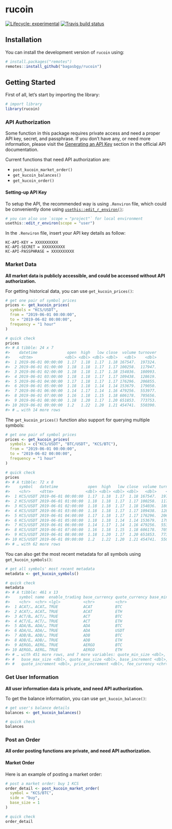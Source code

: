 
# rucoin

<!-- badges: start -->

[![Lifecycle:
experimental](https://img.shields.io/badge/lifecycle-experimental-orange.svg)](https://www.tidyverse.org/lifecycle/#experimental)
[![Travis build
status](https://travis-ci.org/bagasbgy/rucoin.svg?branch=master)](https://travis-ci.org/bagasbgy/rucoin)
<!-- badges: end -->

## Installation

You can install the development version of `rucoin` using:

``` r
# install.packages("remotes")
remotes::install_github("bagasbgy/rucoin")
```

## Getting Started

First of all, let’s start by importing the library:

``` r
# import library
library(rucoin)
```

### API Authorization

Some function in this package requires private access and need a proper
API key, secret, and passphrase. If you don’t have any, or need more
information, please visit the [Generating an API
Key](https://docs.kucoin.com/#generating-an-api-key) section in the
official API documentation.

Current functions that need API authorization are:

  - `post_kucoin_market_order()`
  - `get_kucoin_balances()`
  - `get_kucoin_order()`

#### Setting-up API Key

To setup the API, the recommended way is using `.Renviron` file, which
could be conveniently done using
[`usethis::edit_r_environ()`](https://usethis.r-lib.org/reference/edit.html):

``` r
# you can also use `scope = "project"` for local environment
usethis::edit_r_environ(scope = "user")
```

In the `.Renviron` file, insert your API key details as follow:

    KC-API-KEY = XXXXXXXXXX
    KC-API-SECRET = XXXXXXXXXX
    KC-API-PASSPHRASE = XXXXXXXXXX

### Market Data

**All market data is publicly accessible, and could be accessed without
API authorization.**

For getting historical data, you can use `get_kucoin_prices()`:

``` r
# get one pair of symbol prices
prices <- get_kucoin_prices(
  symbols = "KCS/USDT",
  from = "2019-06-01 00:00:00",
  to = "2019-06-02 00:00:00",
  frequency = "1 hour"
)

# quick check
prices
#> # A tibble: 24 x 7
#>    datetime             open  high   low close  volume turnover
#>    <dttm>              <dbl> <dbl> <dbl> <dbl>   <dbl>    <dbl>
#>  1 2019-06-01 00:00:00  1.17  1.18  1.17  1.18 167547.  197324.
#>  2 2019-06-01 01:00:00  1.18  1.18  1.17  1.17 100258.  117947.
#>  3 2019-06-01 02:00:00  1.18  1.18  1.17  1.18 154036.  180993.
#>  4 2019-06-01 03:00:00  1.18  1.18  1.17  1.17 109438.  128619.
#>  5 2019-06-01 04:00:00  1.17  1.18  1.17  1.17 176296.  206855.
#>  6 2019-06-01 05:00:00  1.18  1.18  1.14  1.14 153679.  179050.
#>  7 2019-06-01 06:00:00  1.14  1.17  1.14  1.16 479256.  553977.
#>  8 2019-06-01 07:00:00  1.16  1.18  1.15  1.18 606178.  705656.
#>  9 2019-06-01 08:00:00  1.18  1.20  1.17  1.20 651853.  773753.
#> 10 2019-06-01 09:00:00  1.2   1.22  1.20  1.21 454741.  550390.
#> # … with 14 more rows
```

The `get_kucoin_prices()` function also support for querying multiple
symbols:

``` r
# get one pair of symbol prices
prices <- get_kucoin_prices(
  symbols = c("KCS/USDT", "BTC/USDT", "KCS/BTC"),
  from = "2019-06-01 00:00:00",
  to = "2019-06-02 00:00:00",
  frequency = "1 hour"
)

# quick check
prices
#> # A tibble: 72 x 8
#>    symbol   datetime             open  high   low close  volume turnover
#>    <chr>    <dttm>              <dbl> <dbl> <dbl> <dbl>   <dbl>    <dbl>
#>  1 KCS/USDT 2019-06-01 00:00:00  1.17  1.18  1.17  1.18 167547.  197324.
#>  2 KCS/USDT 2019-06-01 01:00:00  1.18  1.18  1.17  1.17 100258.  117947.
#>  3 KCS/USDT 2019-06-01 02:00:00  1.18  1.18  1.17  1.18 154036.  180993.
#>  4 KCS/USDT 2019-06-01 03:00:00  1.18  1.18  1.17  1.17 109438.  128619.
#>  5 KCS/USDT 2019-06-01 04:00:00  1.17  1.18  1.17  1.17 176296.  206855.
#>  6 KCS/USDT 2019-06-01 05:00:00  1.18  1.18  1.14  1.14 153679.  179050.
#>  7 KCS/USDT 2019-06-01 06:00:00  1.14  1.17  1.14  1.16 479256.  553977.
#>  8 KCS/USDT 2019-06-01 07:00:00  1.16  1.18  1.15  1.18 606178.  705656.
#>  9 KCS/USDT 2019-06-01 08:00:00  1.18  1.20  1.17  1.20 651853.  773753.
#> 10 KCS/USDT 2019-06-01 09:00:00  1.2   1.22  1.20  1.21 454741.  550390.
#> # … with 62 more rows
```

You can also get the most recent metadata for all symbols using
`get_kucoin_symbols()`:

``` r
# get all symbols' most recent metadata
metadata <- get_kucoin_symbols()

# quick check
metadata
#> # A tibble: 461 x 13
#>    symbol name  enable_trading base_currency quote_currency base_min_size
#>    <chr>  <chr> <lgl>          <chr>         <chr>                  <dbl>
#>  1 ACAT/… ACAT… TRUE           ACAT          BTC                    100  
#>  2 ACAT/… ACAT… TRUE           ACAT          ETH                    100  
#>  3 ACT/B… ACT/… TRUE           ACT           BTC                      1  
#>  4 ACT/E… ACT/… TRUE           ACT           ETH                      1  
#>  5 ADA/B… ADA/… TRUE           ADA           BTC                      1  
#>  6 ADA/U… ADA/… TRUE           ADA           USDT                     1  
#>  7 ADB/B… ADB/… TRUE           ADB           BTC                     10  
#>  8 ADB/E… ADB/… TRUE           ADB           ETH                     10  
#>  9 AERGO… AERG… TRUE           AERGO         BTC                      0.1
#> 10 AERGO… AERG… TRUE           AERGO         ETH                      0.1
#> # … with 451 more rows, and 7 more variables: quote_min_size <dbl>,
#> #   base_max_size <dbl>, quote_max_size <dbl>, base_increment <dbl>,
#> #   quote_increment <dbl>, price_increment <dbl>, fee_currency <chr>
```

### Get User Information

**All user information data is private, and need API authorization.**

To get the balance information, you can use `get_kucoin_balance()`:

``` r
# get user's balance details
balances <- get_kucoin_balances()

# quick check
balances
```

### Post an Order

**All order posting functions are private, and need API authorization.**

#### Market Order

Here is an example of posting a market order:

``` r
# post a market order: buy 1 KCS
order_detail <- post_kucoin_market_order(
  symbol = "KCS/BTC",
  side = "buy",
  base_size = 1
)

# quick check
order_detail
```
